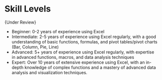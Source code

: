 # Skill Levels 
{Under Review}
* Beginner: 0-2 years of experience using Excel
* Intermediate: 2-5 years of experience using Excel regularly, with a good understanding of basic functions, formulas, and pivot tables/pivot charts (Bar, Column, Pie, Line)
* Advanced: 5+ years of experience using Excel regularly, with expertise in advanced functions, macros, and data analysis techniques
* Expert: Over 10 years of extensive experience using Excel, with an in-depth knowledge of complex functions and a mastery of advanced data analysis and visualization techniques.
